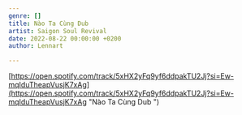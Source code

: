 ```yaml
---
genre: []
title: Nào Ta Cùng Dub
artist: Saigon Soul Revival
date: 2022-08-22 00:00:00 +0200
author: Lennart

---
```

[https://open.spotify.com/track/5xHX2yFq9yf6ddpakTU2Jj?si=Ew-mqIduTheapVusjK7xAg](https://open.spotify.com/track/5xHX2yFq9yf6ddpakTU2Jj?si=Ew-mqIduTheapVusjK7xAg "Nào Ta Cùng Dub ")